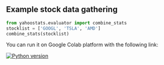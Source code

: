 ## Example stock data gathering
```python
from yahoostats.evaluator import combine_stats
stocklist = ['GOOGL', 'TSLA', 'AMD']
combine_stats(stocklist)
```
You can run it on Google Colab platform with the following link:  

[![Python version](https://colab.research.google.com/assets/colab-badge.svg?style=flat)](https://colab.research.google.com/drive/1ISvV7DdK_W_ySwRxSKfDyna6ZsMzQnAb?usp=sharing)
